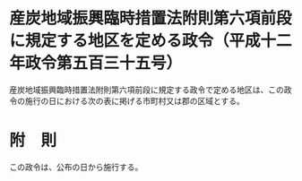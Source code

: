 # 産炭地域振興臨時措置法附則第六項前段に規定する地区を定める政令（平成十二年政令第五百三十五号）
産炭地域振興臨時措置法附則第六項前段に規定する政令で定める地区は、この政令の施行の日における次の表に掲げる市町村又は郡の区域とする。
# 附　則
この政令は、公布の日から施行する。
